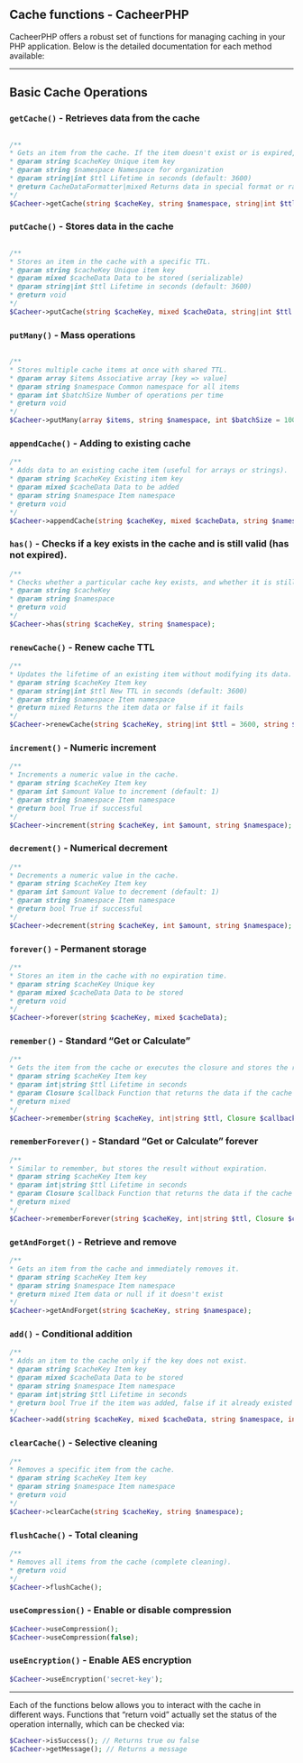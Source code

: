 ## Cache functions - CacheerPHP

CacheerPHP offers a robust set of functions for managing caching in your PHP application. Below is the detailed documentation for each method available:

---

## Basic Cache Operations

### `getCache()` - Retrieves data from the cache

```php

/**
* Gets an item from the cache. If the item doesn't exist or is expired, returns null.
* @param string $cacheKey Unique item key
* @param string $namespace Namespace for organization
* @param string|int $ttl Lifetime in seconds (default: 3600)
* @return CacheDataFormatter|mixed Returns data in special format or raw value
*/
$Cacheer->getCache(string $cacheKey, string $namespace, string|int $ttl = 3600);
```

### `putCache()` - Stores data in the cache

```php

/**
* Stores an item in the cache with a specific TTL.
* @param string $cacheKey Unique item key
* @param mixed $cacheData Data to be stored (serializable)
* @param string|int $ttl Lifetime in seconds (default: 3600)
* @return void
*/
$Cacheer->putCache(string $cacheKey, mixed $cacheData, string|int $ttl = 3600);
```

### `putMany()` - Mass operations

```php

/**
* Stores multiple cache items at once with shared TTL.
* @param array $items Associative array [key => value]
* @param string $namespace Common namespace for all items
* @param int $batchSize Number of operations per time
* @return void
*/
$Cacheer->putMany(array $items, string $namespace, int $batchSize = 100);
```

### `appendCache()` - Adding to existing cache

```php
/**
* Adds data to an existing cache item (useful for arrays or strings).
* @param string $cacheKey Existing item key
* @param mixed $cacheData Data to be added
* @param string $namespace Item namespace
* @return void
*/
$Cacheer->appendCache(string $cacheKey, mixed $cacheData, string $namespace);
```

### `has()` - Checks if a key exists in the cache and is still valid (has not expired).

```php
/**
* Checks whether a particular cache key exists, and whether it is still valid.
* @param string $cacheKey
* @param string $namespace
* @return void
*/
$Cacheer->has(string $cacheKey, string $namespace);
```

### `renewCache()` - Renew cache TTL


```php
/**
* Updates the lifetime of an existing item without modifying its data.
* @param string $cacheKey Item key
* @param string|int $ttl New TTL in seconds (default: 3600)
* @param string $namespace Item namespace
* @return mixed Returns the item data or false if it fails
*/
$Cacheer->renewCache(string $cacheKey, string|int $ttl = 3600, string $namespace);
```

### `increment()` - Numeric increment

```php
/**
* Increments a numeric value in the cache.
* @param string $cacheKey Item key
* @param int $amount Value to increment (default: 1)
* @param string $namespace Item namespace
* @return bool True if successful
*/
$Cacheer->increment(string $cacheKey, int $amount, string $namespace);
```

### `decrement()` - Numerical decrement

```php
/**
* Decrements a numeric value in the cache.
* @param string $cacheKey Item key
* @param int $amount Value to decrement (default: 1)
* @param string $namespace Item namespace
* @return bool True if successful
*/
$Cacheer->decrement(string $cacheKey, int $amount, string $namespace);
```

### `forever()` - Permanent storage

```php
/**
* Stores an item in the cache with no expiration time.
* @param string $cacheKey Unique key
* @param mixed $cacheData Data to be stored
* @return void
*/
$Cacheer->forever(string $cacheKey, mixed $cacheData);
```

### `remember()` - Standard “Get or Calculate”

```php
/**
* Gets the item from the cache or executes the closure and stores the result.
* @param string $cacheKey Item key
* @param int|string $ttl Lifetime in seconds
* @param Closure $callback Function that returns the data if the cache does not exist
* @return mixed
*/
$Cacheer->remember(string $cacheKey, int|string $ttl, Closure $callback);
```

### `rememberForever()` - Standard “Get or Calculate” forever 

```php
/**
* Similar to remember, but stores the result without expiration.
* @param string $cacheKey Item key
* @param int|string $ttl Lifetime in seconds
* @param Closure $callback Function that returns the data if the cache does not exist
* @return mixed
*/
$Cacheer->rememberForever(string $cacheKey, int|string $ttl, Closure $callback);
```

### `getAndForget()` - Retrieve and remove


```php
/**
* Gets an item from the cache and immediately removes it.
* @param string $cacheKey Item key
* @param string $namespace Item namespace
* @return mixed Item data or null if it doesn't exist
*/
$Cacheer->getAndForget(string $cacheKey, string $namespace);
```

### `add()` - Conditional addition

```php
/**
* Adds an item to the cache only if the key does not exist.
* @param string $cacheKey Item key
* @param mixed $cacheData Data to be stored
* @param string $namespace Item namespace
* @param int|string $ttl Lifetime in seconds
* @return bool True if the item was added, false if it already existed
*/
$Cacheer->add(string $cacheKey, mixed $cacheData, string $namespace, int|string $ttl);
```

### `clearCache()` - Selective cleaning


```php
/**
* Removes a specific item from the cache.
* @param string $cacheKey Item key
* @param string $namespace Item namespace
* @return void
*/
$Cacheer->clearCache(string $cacheKey, string $namespace);
```

### `flushCache()` - Total cleaning

```php
/**
* Removes all items from the cache (complete cleaning).
* @return void
*/
$Cacheer->flushCache();
```
### `useCompression()` - Enable or disable compression

```php
$Cacheer->useCompression();
$Cacheer->useCompression(false);
```

### `useEncryption()` - Enable AES encryption

```php
$Cacheer->useEncryption('secret-key');
```
---

Each of the functions below allows you to interact with the cache in different ways. Functions that “return void” actually set the status of the operation internally, which can be checked via:

```php
$Cacheer->isSuccess(); // Returns true ou false
$Cacheer->getMessage(); // Returns a message
```
